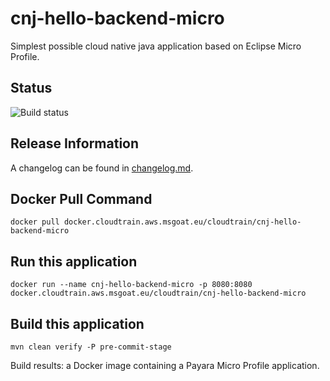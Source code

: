 # cnj-hello-backend-micro

Simplest possible cloud native java application based on Eclipse Micro Profile.

## Status

![Build status](https://codebuild.eu-west-1.amazonaws.com/badges?uuid=eyJlbmNyeXB0ZWREYXRhIjoiRm5CdjBtQ1hiU2xoT1NLNmY4SzMvRXNraXdFSFR4dDgrYkY0WnpjZWRQSGRUMkg1UkUwSVVhdDJ5bWJibGwvRmtnVzFsVU9zVmxYV3NMM1lWNjlPUG5rPSIsIml2UGFyYW1ldGVyU3BlYyI6Ik5rZlZzcHQrNlg5dko2aDUiLCJtYXRlcmlhbFNldFNlcmlhbCI6MX0%3D&branch=main)

## Release Information

A changelog can be found in [changelog.md](changelog.md).

## Docker Pull Command

`docker pull docker.cloudtrain.aws.msgoat.eu/cloudtrain/cnj-hello-backend-micro`

## Run this application 

```shell 
docker run --name cnj-hello-backend-micro -p 8080:8080 docker.cloudtrain.aws.msgoat.eu/cloudtrain/cnj-hello-backend-micro
```

## Build this application

```shell 
mvn clean verify -P pre-commit-stage
```

Build results: a Docker image containing a Payara Micro Profile application.

